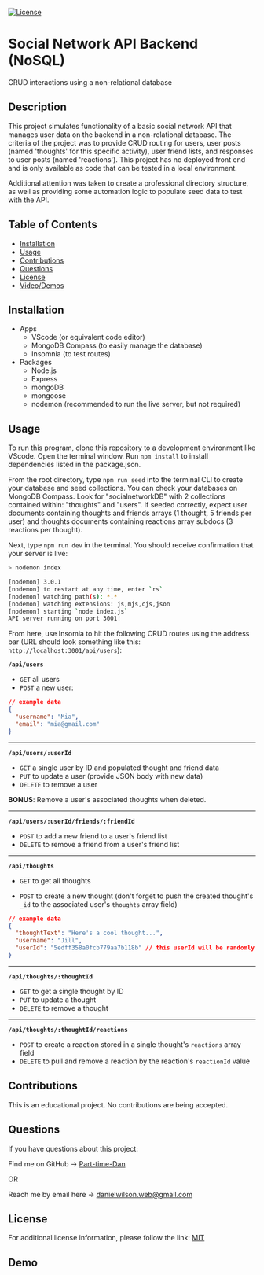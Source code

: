 [![License](https://img.shields.io/badge/License-MIT-blue.svg)](https://choosealicense.com/licenses/mit/)

# Social Network API Backend (NoSQL)
CRUD interactions using a non-relational database

## Description
This project simulates functionality of a basic social network API that manages user data on the backend in a non-relational database. The criteria of the project was to provide CRUD routing for users, user posts (named 'thoughts' for this specific activity), user friend lists, and responses to user posts (named 'reactions'). This project has no deployed front end and is only available as code that can be tested in a local environment.

Additional attention was taken to create a professional directory structure, as well as providing some automation logic to populate seed data to test with the API.

## Table of Contents
- [Installation](#installation)
- [Usage](#usage)
- [Contributions](#contributions)
- [Questions](#questions)
- [License](#license)
- [Video/Demos](#demo)

## Installation
- Apps
    - VScode (or equivalent code editor)
    - MongoDB Compass (to easily manage the database)
    - Insomnia (to test routes)
- Packages
    - Node.js
    - Express
    - mongoDB
    - mongoose 
    - nodemon (recommended to run the live server, but not required)

## Usage
To run this program, clone this repository to a development environment like VScode. Open the terminal window. Run ```npm install``` to install dependencies listed in the package.json.

From the root directory, type ```npm run seed``` into the terminal CLI to create your database and seed collections. You can check your databases on MongoDB Compass. Look for "socialnetworkDB" with 2 collections contained within: "thoughts" and "users". If seeded correctly, expect user documents containing thoughts and friends arrays (1 thought, 5 friends per user) and thoughts documents containing reactions array subdocs (3 reactions per thought).

Next, type ```npm run dev``` in the terminal. You should receive confirmation that your server is live: 

```sh
> nodemon index

[nodemon] 3.0.1
[nodemon] to restart at any time, enter `rs`
[nodemon] watching path(s): *.*
[nodemon] watching extensions: js,mjs,cjs,json
[nodemon] starting `node index.js`
API server running on port 3001!
```

From here, use Insomia to hit the following CRUD routes using the address bar (URL should look something like this: ```http://localhost:3001/api/users```):

**`/api/users`**
* `GET` all users
* `POST` a new user: 
```json
// example data
{
  "username": "Mia",
  "email": "mia@gmail.com"
}
```

---

**`/api/users/:userId`**
* `GET` a single user by ID and populated thought and friend data
* `PUT` to update a user (provide JSON body with new data)
* `DELETE` to remove a user

**BONUS**: Remove a user's associated thoughts when deleted.

---

**`/api/users/:userId/friends/:friendId`**
* `POST` to add a new friend to a user's friend list 
* `DELETE` to remove a friend from a user's friend list 

---

**`/api/thoughts`**
* `GET` to get all thoughts 
 
* `POST` to create a new thought (don't forget to push the created thought's `_id` to the associated user's `thoughts` array field) 
```json
// example data
{
  "thoughtText": "Here's a cool thought...",
  "username": "Jill",
  "userId": "5edff358a0fcb779aa7b118b" // this userId will be randomly generated when the data is seeded.
}
```

---

**`/api/thoughts/:thoughtId`**
* `GET` to get a single thought by ID
* `PUT` to update a thought
* `DELETE` to remove a thought

---

**`/api/thoughts/:thoughtId/reactions`**
* `POST` to create a reaction stored in a single thought's `reactions` array field 
* `DELETE` to pull and remove a reaction by the reaction's `reactionId` value 

## Contributions
This is an educational project. No contributions are being accepted.
 

## Questions
If you have questions about this project:

Find me on GitHub -> [Part-time-Dan](https://github.com/Part-time-Dan)

OR

Reach me by email here -> [danielwilson.web@gmail.com](mailto:danielwilson.web@gmail.com)


## License
For additional license information, please follow the link: [MIT](https://choosealicense.com/licenses/mit/)

## Demo
<!-- [mod18 video](https link) -->